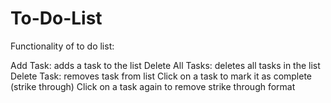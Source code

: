 # To-Do-List
Functionality of to do list: 

Add Task: adds a task to the list
Delete All Tasks: deletes all tasks in the list
Delete Task: removes task from list
Click on a task to mark it as complete (strike through)
Click on a task again to remove strike through format
